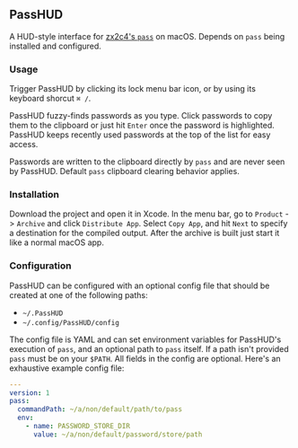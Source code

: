 ## PassHUD

A HUD-style interface for [zx2c4's `pass`](https://www.passwordstore.org) on
macOS. Depends on `pass` being installed and configured.

### Usage

Trigger PassHUD by clicking its lock menu bar icon, or by using its keyboard
shorcut `⌘ /`.

PassHUD fuzzy-finds passwords as you type. Click passwords to copy them to the
clipboard or just hit `Enter` once the password is highlighted. PassHUD keeps
recently used passwords at the top of the list for easy access.

Passwords are written to the clipboard directly by `pass` and are never seen by
PassHUD. Default `pass` clipboard clearing behavior applies.

### Installation

Download the project and open it in Xcode. In the menu bar, go to `Product` ->
`Archive` and click `Distribute App`. Select `Copy App`, and hit `Next` to
specify a destination for the compiled output. After the archive is built just
start it like a normal macOS app.

### Configuration

PassHUD can be configured with an optional config file that should be created at
one of the following paths:

* `~/.PassHUD`
* `~/.config/PassHUD/config`

The config file is YAML and can set environment variables for PassHUD's
execution of `pass`, and an optional path to `pass` itself. If a path isn't
provided `pass` must be on your `$PATH`. All fields in the config are optional.
Here's an exhaustive example config file:

```yaml
---
version: 1
pass:
  commandPath: ~/a/non/default/path/to/pass
  env:
    - name: PASSWORD_STORE_DIR
      value: ~/a/non/default/password/store/path
```
